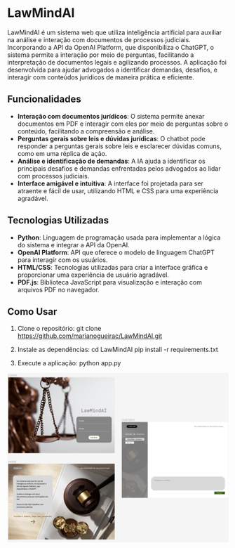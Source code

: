 # LawMindAI

LawMindAI é um sistema web que utiliza inteligência artificial para auxiliar na análise e interação com documentos de processos judiciais. Incorporando a API da OpenAI Platform, que disponibiliza o ChatGPT, o sistema permite a interação por meio de perguntas, facilitando a interpretação de documentos legais e agilizando processos. A aplicação foi desenvolvida para ajudar advogados a identificar demandas, desafios, e interagir com conteúdos jurídicos de maneira prática e eficiente.

## Funcionalidades

- **Interação com documentos jurídicos**: O sistema permite anexar documentos em PDF e interagir com eles por meio de perguntas sobre o conteúdo, facilitando a compreensão e análise.
- **Perguntas gerais sobre leis e dúvidas jurídicas**: O chatbot pode responder a perguntas gerais sobre leis e esclarecer dúvidas comuns, como em uma réplica de ação.
- **Análise e identificação de demandas**: A IA ajuda a identificar os principais desafios e demandas enfrentadas pelos advogados ao lidar com processos judiciais.
- **Interface amigável e intuitiva**: A interface foi projetada para ser atraente e fácil de usar, utilizando HTML e CSS para uma experiência agradável.

## Tecnologias Utilizadas

- **Python**: Linguagem de programação usada para implementar a lógica do sistema e integrar a API da OpenAI.
- **OpenAI Platform**: API que oferece o modelo de linguagem ChatGPT para interagir com os usuários.
- **HTML/CSS**: Tecnologias utilizadas para criar a interface gráfica e proporcionar uma experiência de usuário agradável.
- **PDF.js**: Biblioteca JavaScript para visualização e interação com arquivos PDF no navegador.

## Como Usar

1. Clone o repositório:
    git clone https://github.com/marianogueirac/LawMindAI.git

2. Instale as dependências:
    cd LawMindAI
    pip install -r requirements.txt

3. Execute a aplicação:
    python app.py


![Interface LawMindAI](static/interface.png)

